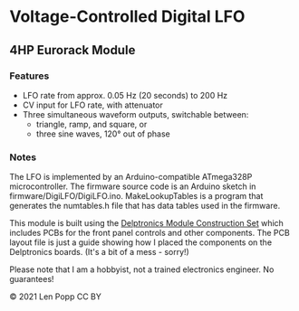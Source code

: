 # Voltage-Controlled Digital LFO

## 4HP Eurorack Module

### Features
- LFO rate from approx. 0.05 Hz (20 seconds) to 200 Hz
- CV input for LFO rate, with attenuator
- Three simultaneous waveform outputs, switchable between:
    - triangle, ramp, and square, or
	- three sine waves, 120° out of phase

### Notes

The LFO is implemented by an Arduino-compatible ATmega328P microcontroller. The firmware source code is an Arduino sketch in firmware/DigiLFO/DigiLFO.ino. MakeLookupTables is a program that generates the numtables.h file that has data tables used in the firmware.

This module is built using the [Delptronics Module Construction Set](https://delptronics.com/module-construction-set.php) which includes PCBs for the front panel controls and other components. The PCB layout file is just a guide showing how I placed the components on the Delptronics boards. (It's a bit of a mess - sorry!)

Please note that I am a hobbyist, not a trained electronics engineer. No guarantees!

© 2021 Len Popp CC BY